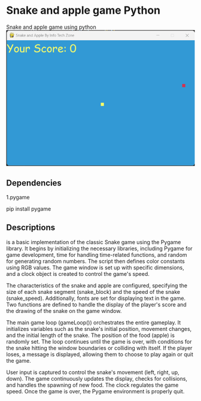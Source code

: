 # Snake and apple game Python
 Snake and apple game using python
 <img src="images/1.png"    >
<h2>Dependencies</h2>
<p>1.pygame

pip install pygame</p>

<h2>Descriptions</h2>
<p> is a basic implementation of the classic Snake game using the Pygame library. It begins by initializing the necessary libraries, including Pygame for game development, time for handling time-related functions, and random for generating random numbers. The script then defines color constants using RGB values. The game window is set up with specific dimensions, and a clock object is created to control the game's speed.

The characteristics of the snake and apple are configured, specifying the size of each snake segment (snake_block) and the speed of the snake (snake_speed). Additionally, fonts are set for displaying text in the game. Two functions are defined to handle the display of the player's score and the drawing of the snake on the game window.

The main game loop (gameLoop()) orchestrates the entire gameplay. It initializes variables such as the snake's initial position, movement changes, and the initial length of the snake. The position of the food (apple) is randomly set. The loop continues until the game is over, with conditions for the snake hitting the window boundaries or colliding with itself. If the player loses, a message is displayed, allowing them to choose to play again or quit the game.

User input is captured to control the snake's movement (left, right, up, down). The game continuously updates the display, checks for collisions, and handles the spawning of new food. The clock regulates the game speed. Once the game is over, the Pygame environment is properly quit. </p>